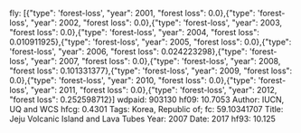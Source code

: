 fly: [{"type": 'forest-loss', "year": 2001, "forest loss": 0.0},{"type": 'forest-loss', "year": 2002, "forest loss": 0.0},{"type": 'forest-loss', "year": 2003, "forest loss": 0.0},{"type": 'forest-loss', "year": 2004, "forest loss": 0.010911925},{"type": 'forest-loss', "year": 2005, "forest loss": 0.0},{"type": 'forest-loss', "year": 2006, "forest loss": 0.024223298},{"type": 'forest-loss', "year": 2007, "forest loss": 0.0},{"type": 'forest-loss', "year": 2008, "forest loss": 0.101331377},{"type": 'forest-loss', "year": 2009, "forest loss": 0.0},{"type": 'forest-loss', "year": 2010, "forest loss": 0.0},{"type": 'forest-loss', "year": 2011, "forest loss": 0.0},{"type": 'forest-loss', "year": 2012, "forest loss": 0.252598712}]
wdpaid: 903130
hf09: 10.7053
Author: IUCN, UQ and WCS
hfcg: 0.4301
Tags: Korea, Republic of;
fc: 59.10341707
Title: Jeju Volcanic Island and Lava Tubes
Year: 2007
Date: 2017
hf93: 10.125
